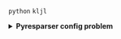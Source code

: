 `python` `kljl`
<details>
  <summary><b>Pyresparser config problem</b></summary>
  `pyresparser` is a simple resume parser used for extracting information from resumes. pyresparser work with spacy. But now it don't work properly in spacy latest version. When we run pyresparser in latest version show show ```config``` error 
  
   ```javascript
// Install package
pip install pyresparser
```
from pyresparser import ResumeParser
data = ResumeParser('/path/to/resume/file').get_extracted_data()

  <b>Features</b>
  - Extract name
  - Extract email
  - Extract mobile numbers
  - Extract skills
  - Extract total experience
  - Extract college name
  - Extract degree
  - Extract designation
  - Extract company names
  
  <b>Virtual Environment</b>
  - Item 2
    - Sub-item 1
    - Sub-item 2
  - Item 3
  
  
</details>

